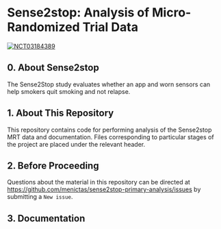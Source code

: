 # Sense2stop: Analysis of Micro-Randomized Trial Data

[![NCT03184389](https://clinicaltrials.gov/ct2/show/NCT03184389)](https://clinicaltrials.gov/ct2/show/NCT03184389)

## 0. About Sense2stop

The Sense2Stop study evaluates whether an app and worn sensors can help 
smokers quit smoking and not relapse.

## 1. About This Repository

This repository contains code for performing analysis of the Sense2stop MRT 
data and documentation. Files corresponding to particular stages of the project 
are placed under the relevant header.

## 2. Before Proceeding

Questions about the material in this repository can be directed at 
https://github.com/menictas/sense2stop-primary-analysis/issues by 
submitting a `New issue`.

## 3. Documentation
